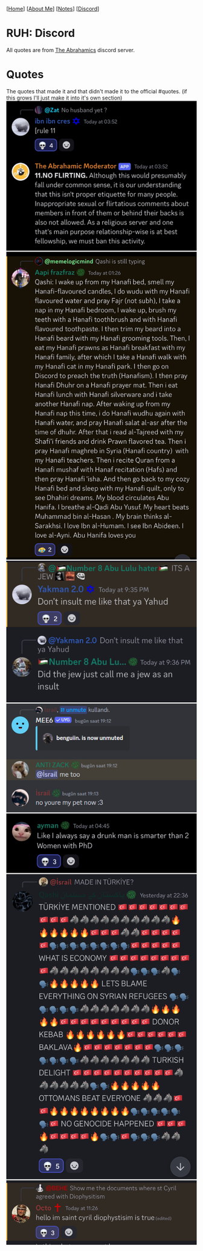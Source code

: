 [[Home](index.md)] [[About Me](ABOUT.md)] [[Notes](NOTES.md)] [[Discord](DISCORD.md)]

# RUH: Discord
All quotes are from [The Abrahamics](https://discord.gg/the-abrahamics-853686659099000873) discord server.  

# Quotes
The quotes that made it and that didn't made it to the official #quotes. (if this grows I'll just make it into it's own section)
![Quote1](/images/quote1.jpg)
![Quote2](/images/quote2.jpg)
![Quote3](/images/quote3.png)
![Quote4](/images/quote4.png)
![Quote5](/images/quote5.jpg)
![Quote6](/images/quote6.jpg)
![Quote7](/images/quote7.jpg)
